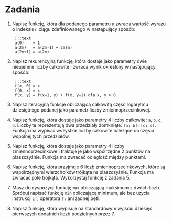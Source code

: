 Zadania
==========================

1. Napisz funkcję, która dla podanego parametru `n` zwraca wartość
   wyrazu o indeksie `n` ciągu zdefiniowanego w następujący sposób:

        :::text
        a(0)    = 1
        a(2m)   = a(2m-1) + 2a(m)
        a(2m+1) = a(2m)

2. Napisz rekurencyjną funkcję, która dostaje jako parametry dwie
   nieujemne liczby całkowite i zwraca wynik określony w następujący
   sposób:

        :::text
        f(x, 0) = x
        f(0, x) = x
        f(x, y) = f(x−1, y) + f(x, y−1) dla x, y > 0

3. Napisz iteracyjną funkcję obliczającą całkowitą część logarytmu
   dziesiętnego podanej jako parametr liczby zmiennoprzecinkowej.

4. Napisz funkcję, która dostaje jako parametry 4 liczby całkowite:
   `a`, `b`, `c`, `d`. Liczby te reprezentują dwa przedziały domknięte:
   `[a; b]` i `[c; d]`.
   Funkcja ma wypisać wszystkie liczby całkowite należące
   do części wspólnej tych przedziałów.

5. Napisz funkcję, która dostaje jako parametry 4 liczby
   zmiennoprzecinkowe i traktuje je jako współrzędne 2 punktów na
   płaszczyźnie. Funkcja ma zwracać odległość między punktami.

6. Napisz funkcję, która przyjmuje 6 liczb zmiennoprzecinkowych,
   które są współrzędnymi wierzchołków trójkąta na płaszczyźnie.
   Funkcja ma zwracać pole trójkąta. Wykorzystaj funkcję z zadania 5.

7. Masz do dyspozycji funkcję `max` obliczającą maksimum z dwóch liczb.
   Spróbuj napisać funkcję `min` obliczającą minimum,
   ale bez użycia instrukcji `if`, operatora `?:` ani żadnej pętli.

8. Napisz funkcję, która wypisuje na standardowym
   wyjściu dziesięć pierwszych
   dodatnich liczb podzielnych przez 7.
